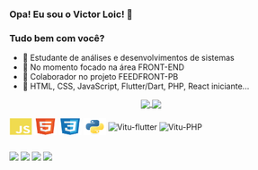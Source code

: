 ### Opa! Eu sou o Victor Loic! 👋
### Tudo bem com você?


- 🔭 Estudante de análises e desenvolvimentos de sistemas
- 🌱 No momento focado na área FRONT-END
- 👯 Colaborador no projeto FEEDFRONT-PB
- 💬 HTML, CSS, JavaScript, Flutter/Dart, PHP, React iniciante...

<div align="center">
<a href="https://github-readme-stats.vercel.app/api?username=Vitu26&show_icons=true&theme=dark">
  <img height=200 align="center" src="https://github-readme-stats.vercel.app/api?username=Vitu26" />
</a>
<a href="[https://github.com/Vitu/convoychat](https://github.com/Vitu26/github-readme-stats)">
  <img height=200 align="center" src="https://github-readme-stats.vercel.app/api/top-langs?username=Vitu26&layout=compact&langs_count=8&card_width=320" />
</a>
</div>
<div style="display: inline_block"><br>
  <img align="center" alt="Vitu-Js" height="30" width="40" src="https://raw.githubusercontent.com/devicons/devicon/master/icons/javascript/javascript-plain.svg">
 
  
  <img align="center" alt="Vitu-HTML" height="30" width="40" src="https://raw.githubusercontent.com/devicons/devicon/master/icons/html5/html5-original.svg">
  <img align="center" alt="Vitu-CSS" height="30" width="40" src="https://raw.githubusercontent.com/devicons/devicon/master/icons/css3/css3-original.svg">
  <img align="center" alt="Vitu-Python" height="30" width="40" src="https://raw.githubusercontent.com/devicons/devicon/master/icons/python/python-original.svg">
  <img align="center" alt="Vitu-flutter" height="30" width="40" src="https://cdn.jsdelivr.net/gh/devicons/devicon/icons/flutter/flutter-plain.svg">
  <img align="center" alt="Vitu-PHP" height="30" widht="40" src="https://cdn.jsdelivr.net/gh/devicons/devicon/icons/php/php-original.svg">
  
</div>

 ##
 
<div> 
  <a href="https://www.youtube.com/channel/UCYRst8KtGpZouO4cwdIuf9w" target="_blank"><img src="https://img.shields.io/badge/YouTube-FF0000?style=for-the-badge&logo=youtube&logoColor=white" target="_blank"></a>
  <a href="https://www.instagram.com/gatogordovl/" target="_blank"><img src="https://img.shields.io/badge/-Instagram-%23E4405F?style=for-the-badge&logo=instagram&logoColor=white" target="_blank"></a>
  <a href = "mailto:loic.lemos@gmail.com"><img src="https://img.shields.io/badge/-Gmail-%23333?style=for-the-badge&logo=gmail&logoColor=white" target="_blank"></a>
  <a href="https://www.linkedin.com/in/victor-loic-lemos-05860572/" target="_blank"><img src="https://img.shields.io/badge/-LinkedIn-%230077B5?style=for-the-badge&logo=linkedin&logoColor=white" target="_blank"></a> 